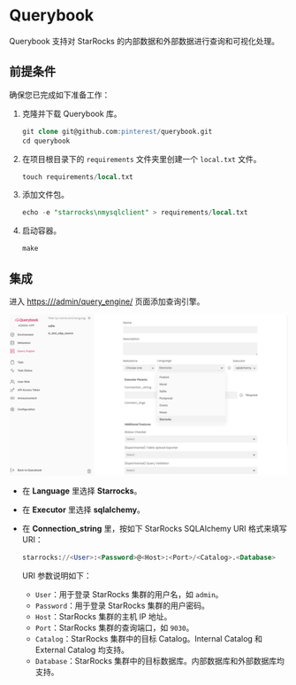 # Querybook

Querybook 支持对 StarRocks 的内部数据和外部数据进行查询和可视化处理。

## 前提条件

确保您已完成如下准备工作：

1. 克隆并下载 Querybook 库。

   ```SQL
   git clone git@github.com:pinterest/querybook.git
   cd querybook
   ```

2. 在项目根目录下的 `requirements` 文件夹里创建一个 `local.txt` 文件。

   ```SQL
   touch requirements/local.txt
   ```

3. 添加文件包。

   ```SQL
   echo -e "starrocks\nmysqlclient" > requirements/local.txt 
   ```

4. 启动容器。

   ```SQL
   make
   ```

## 集成

进入 [https:///admin/query_engine/](https://localhost:10001/admin/query_engine/) 页面添加查询引擎。

![Querybook](../../assets/BI_querybook_1.png)

- 在 **Language** 里选择 **Starrocks**。
- 在 **Executor** 里选择 **sqlalchemy**。
- 在 **Connection_string** 里，按如下 StarRocks SQLAlchemy URI 格式来填写 URI：

  ```SQL
  starrocks://<User>:<Password>@<Host>:<Port>/<Catalog>.<Database>
  ```

  URI 参数说明如下：

  - `User`：用于登录 StarRocks 集群的用户名，如 `admin`。
  - `Password`：用于登录 StarRocks 集群的用户密码。
  - `Host`：StarRocks 集群的主机 IP 地址。
  - `Port`：StarRocks 集群的查询端口，如 `9030`。
  - `Catalog`：StarRocks 集群中的目标 Catalog。Internal Catalog 和 External Catalog 均支持。
  - `Database`：StarRocks 集群中的目标数据库。内部数据库和外部数据库均支持。
